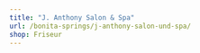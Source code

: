 ```yaml
---
title: "J. Anthony Salon & Spa"
url: /bonita-springs/j-anthony-salon-und-spa/
shop: Friseur
---
```

